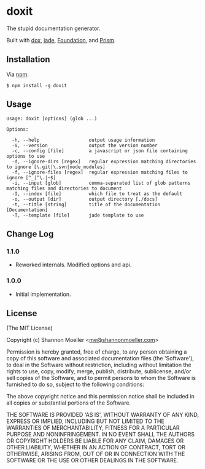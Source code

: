 doxit
=====

The stupid documentation generator.

Built with [dox][dox], [jade][jad], [Foundation][fdn], and [Prism][psm].

Installation
------------

Via [npm][npm]:

    $ npm install -g doxit

Usage
-----

    Usage: doxit [options] (glob ...)

    Options:

      -h, --help                  output usage information
      -V, --version               output the version number
      -c, --config [file]         a javascript or json file containing options to use
      -d, --ignore-dirs [regex]   regular expression matching directories to ignore [\.git|\.svn|node_modules]
      -f, --ignore-files [regex]  regular expression matching files to ignore [^_|^\.|~$]
      -i, --input [glob]          comma-separated list of glob patterns matching files and directories to document
      -I, --index [file]          which file to treat as the default
      -o, --output [dir]          output directory [./docs]
      -t, --title [string]        title of the documentation [Documentation]
      -T, --template [file]       jade template to use

Change Log
----------

### 1.1.0
- Reworked internals. Modified options and api.

### 1.0.0
- Initial implementation.

License
-------

(The MIT License)

Copyright (c) Shannon Moeller &lt;me@shannonmoeller.com&gt;

Permission is hereby granted, free of charge, to any person obtaining
a copy of this software and associated documentation files (the
'Software'), to deal in the Software without restriction, including
without limitation the rights to use, copy, modify, merge, publish,
distribute, sublicense, and/or sell copies of the Software, and to
permit persons to whom the Software is furnished to do so, subject to
the following conditions:

The above copyright notice and this permission notice shall be
included in all copies or substantial portions of the Software.

THE SOFTWARE IS PROVIDED 'AS IS', WITHOUT WARRANTY OF ANY KIND,
EXPRESS OR IMPLIED, INCLUDING BUT NOT LIMITED TO THE WARRANTIES OF
MERCHANTABILITY, FITNESS FOR A PARTICULAR PURPOSE AND NONINFRINGEMENT.
IN NO EVENT SHALL THE AUTHORS OR COPYRIGHT HOLDERS BE LIABLE FOR ANY
CLAIM, DAMAGES OR OTHER LIABILITY, WHETHER IN AN ACTION OF CONTRACT,
TORT OR OTHERWISE, ARISING FROM, OUT OF OR IN CONNECTION WITH THE
SOFTWARE OR THE USE OR OTHER DEALINGS IN THE SOFTWARE.

[dox]: https://github.com/visionmedia/dox
[jad]: https://github.com/visionmedia/jade
[fdn]: https://github.com/zurb/foundation
[psm]: https://github.com/LeaVerou/prism
[npm]: http://npmjs.org/

